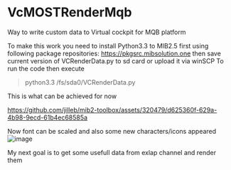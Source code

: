 # VcMOSTRenderMqb
Way to write custom data to Virtual cockpit for MQB platform

To make this work you need to install Python3.3 to MIB2.5 first using following package repositories: https://pkgsrc.mibsolution.one then save current version of VCRenderData.py to sd card or upload it via winSCP
To run the code then execute 

> python3.3 /fs/sda0/VCRenderData.py

This is what can be achieved for now

https://github.com/jilleb/mib2-toolbox/assets/320479/d625360f-629a-4b98-9ecd-61b4ec68585a

Now font can be scaled and also some new characters/icons appeared
![image](https://github.com/OneB1t/VcMOSTRenderMqb/assets/320479/c8441ad3-1517-4c5d-b528-64e39deaae60)

My next goal is to get some usefull data from exlap channel and render them
